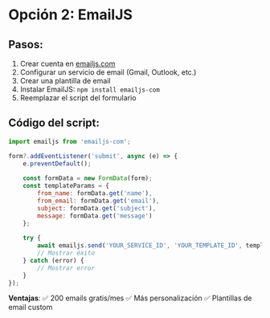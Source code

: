 # Opción 2: EmailJS

## Pasos:
1. Crear cuenta en [emailjs.com](https://www.emailjs.com/)
2. Configurar un servicio de email (Gmail, Outlook, etc.)
3. Crear una plantilla de email
4. Instalar EmailJS: `npm install emailjs-com`
5. Reemplazar el script del formulario

## Código del script:
```javascript
import emailjs from 'emailjs-com';

form?.addEventListener('submit', async (e) => {
    e.preventDefault();
    
    const formData = new FormData(form);
    const templateParams = {
        from_name: formData.get('name'),
        from_email: formData.get('email'),
        subject: formData.get('subject'),
        message: formData.get('message')
    };
    
    try {
        await emailjs.send('YOUR_SERVICE_ID', 'YOUR_TEMPLATE_ID', templateParams, 'YOUR_PUBLIC_KEY');
        // Mostrar éxito
    } catch (error) {
        // Mostrar error
    }
});
```

**Ventajas**: 
✅ 200 emails gratis/mes
✅ Más personalización
✅ Plantillas de email custom